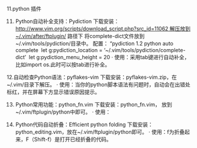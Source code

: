 11.python 插件

11. Python自动补全支持：Pydiction
下载安装：http://www.vim.org/scripts/download_script.php?src_id=11062 解压放到~/.vim/after/ftplugin/ 路径下
将complete-dict文件放到~/.vim/tools/pydiction/目录中。
配置：
	“pydiction 1.2 python auto complete 
	let g:pydiction_location = ‘~/.vim/tools/pydiction/complete-dict’ 
	let g:pydiction_menu_height = 20
·	使用：采用tab键进行自动补全，比如import os.此时可以按tab进行补全。

12.自动检查Python语法：pyflakes-vim
下载安装：pyflakes-vim.zip，在~/.vim/目录下解压。
·	使用：当你的python脚本语法有问题时，自动会在出错处标红，并在屏幕下方显示错误原因提示。

13. Python常用功能：python_fn.vim
下载安装：python_fn.vim， 放到~/.vim/ftplugin/python中即可。
·	使用：

14. Python代码自动折叠：Efficient python folding
下载安装：python_editing.vim，放在~/.vim/ftplugin/python即可。
·	使用：f为折叠起来，F（Shift-f）是打开已经折叠的代码。